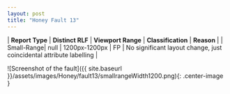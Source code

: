 ```yaml
---
layout: post
title: "Honey Fault 13"
---
```

| **Report Type** | **Distinct RLF** | **Viewport Range** | **Classification** | **Reason** |
| Small-Range| null | 1200px-1200px | FP | No significant layout change, just coincidental attribute labelling | 

![Screenshot of the fault]({{ site.baseurl }}/assets/images/Honey/fault13/smallrangeWidth1200.png){: .center-image }